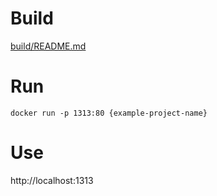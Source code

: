 # Build

[build/README.md](build/README.md)

# Run

```shell
docker run -p 1313:80 {example-project-name}
```

# Use

http://localhost:1313

